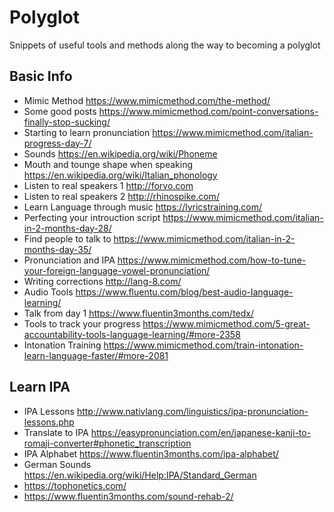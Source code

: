 # Polyglot
Snippets of useful tools and methods along the way to becoming a polyglot

## Basic Info

- Mimic Method https://www.mimicmethod.com/the-method/
- Some good posts https://www.mimicmethod.com/point-conversations-finally-stop-sucking/
- Starting to learn pronunciation https://www.mimicmethod.com/italian-progress-day-7/
- Sounds https://en.wikipedia.org/wiki/Phoneme
- Mouth and tounge shape when speaking https://en.wikipedia.org/wiki/Italian_phonology
- Listen to real speakers 1 http://forvo.com
- Listen to real speakers 2 http://rhinospike.com/
- Learn Language through music https://lyricstraining.com/
- Perfecting your introuction script https://www.mimicmethod.com/italian-in-2-months-day-28/
- Find people to talk to https://www.mimicmethod.com/italian-in-2-months-day-35/
- Pronunciation and IPA https://www.mimicmethod.com/how-to-tune-your-foreign-language-vowel-pronunciation/
- Writing corrections http://lang-8.com/
- Audio Tools https://www.fluentu.com/blog/best-audio-language-learning/
- Talk from day 1 https://www.fluentin3months.com/tedx/
- Tools to track your progress https://www.mimicmethod.com/5-great-accountability-tools-language-learning/#more-2358
- Intonation Training https://www.mimicmethod.com/train-intonation-learn-language-faster/#more-2081

## Learn IPA

- IPA Lessons http://www.nativlang.com/linguistics/ipa-pronunciation-lessons.php
- Translate to IPA https://easypronunciation.com/en/japanese-kanji-to-romaji-converter#phonetic_transcription
- IPA Alphabet https://www.fluentin3months.com/ipa-alphabet/
- German Sounds https://en.wikipedia.org/wiki/Help:IPA/Standard_German
- https://tophonetics.com/
- https://www.fluentin3months.com/sound-rehab-2/


